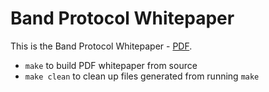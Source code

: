 Band Protocol Whitepaper
========================

This is the Band Protocol Whitepaper - [PDF](https://bandprotocol.com/static/media/band-unleashing-tokenized-v1.1.0.51d549ed.pdf).

- `make` to build PDF whitepaper from source
- `make clean` to clean up files generated from running `make`
